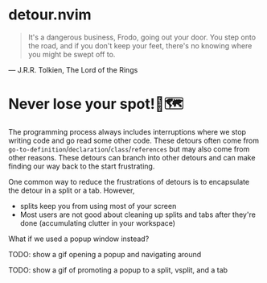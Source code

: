 # detour.nvim
> It's a dangerous business, Frodo, going out your door. You step onto the road, and if you don't keep your feet, there's no knowing where you might be swept off to.

― J.R.R. Tolkien, The Lord of the Rings 

# Never lose your spot!📍🗺️
The programming process always includes interruptions where we stop writing code and go read some other code. These detours often come from `go-to-definition`/`declaration`/`class`/`references` but may also come from other reasons. These detours can branch into other detours and can make finding our way back to the start frustrating.

One common way to reduce the frustrations of detours is to encapsulate the detour in a split or a tab. However,
* splits keep you from using most of your screen
* Most users are not good about cleaning up splits and tabs after they're done (accumulating clutter in your workspace)

What if we used a popup window instead?

TODO: show a gif opening a popup and navigating around

TODO: show a gif of promoting a popup to a split, vsplit, and a tab
